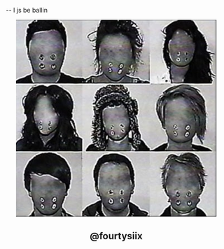 -- I js be ballin

<div align="center">
  <img src="https://github.com/dehydroepiandrosterone/dehydroepiandrosterone/blob/main/assets/Screenshot_102.png" height="450">
  <h2>@fourtysiix</h2>
</div>
